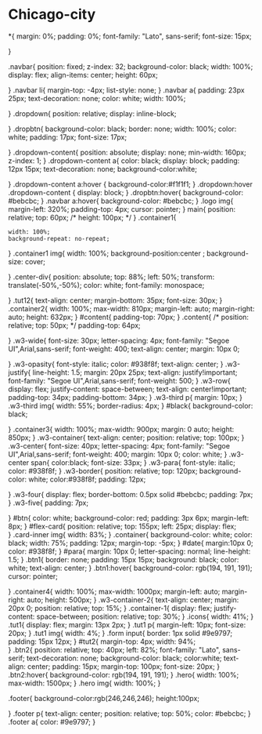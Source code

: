 # Chicago-city
 *{
    margin: 0%;
    padding: 0%;
    font-family: "Lato", sans-serif;
    font-size: 15px;
    
}

.navbar{
    position: fixed;
    z-index: 32;
    background-color: black;
    width: 100%;
    display: flex;
    align-items: center;
    height: 60px;
    
    
}
.navbar li{
    margin-top: -4px;
    list-style: none;
}
.navbar a{
    padding: 23px 25px;
    text-decoration: none;
    color: white;
    width: 100%;

}
.dropdown{
    position: relative;
    display: inline-block;

}
.dropbtn{
    background-color: black;
    border: none;
    width: 100%;
    color: white;
    padding: 17px;
    font-size: 17px;
    
}
.dropdown-content{
    position: absolute;
    display: none;
    min-width: 160px;
    z-index: 1;
}
.dropdown-content a{
    color: black;
    display: block;
    padding: 12px 15px;
    text-decoration: none;
    background-color:white;
    
}
.dropdown-content a:hover {
    background-color:#f1f1f1;
}
.dropdown:hover .dropdown-content {
    display: block;
  }
  .dropbtn:hover{
    background-color: #bebcbc;
  }
  .navbar a:hover{
    background-color: #bebcbc;
  }
  .logo img{
    margin-left: 320%;
    padding-top: 4px;
    cursor: pointer; 
  }
   main{
    position: relative;
    top: 60px;
    /* height: 100px; */
  }
  .container1{
  
    width: 100%;
    background-repeat: no-repeat;
    
  }
  .container1 img{
    width: 100%;
    background-position:center ;
    background-size: cover;
    
}
.center-div{
    position: absolute;
    top: 88%;
    left: 50%;
    transform: translate(-50%,-50%);
    color: white;
    font-family: monospace;
   
}
.tut12{
    text-align: center;
    margin-bottom: 35px;
    font-size: 30px;
}
.container2{
    width: 100%;
    max-width: 810px;
    margin-left: auto;
    margin-right: auto;
    height: 632px;
}
#content{
  padding-top: 70px;
}
.content{
    /* position: relative;
    top: 50px; */
    padding-top: 64px;
   
}
.w3-wide{
    font-size: 30px;
    letter-spacing: 4px;
    font-family: "Segoe UI",Arial,sans-serif;
    font-weight: 400;
    text-align: center;
    margin: 10px 0;

}
.w3-opasity{
    font-style: italic;
    color: #938f8f;
    text-align: center;
}
.w3-justify{
    line-height: 1.5;
    margin: 20px 25px;
    text-align: justify!important;
    font-family: "Segoe UI",Arial,sans-serif;
    font-weight: 500;
}
.w3-row{
    display: flex;
    justify-content: space-between;
    text-align: center!important;
    padding-top: 34px;
    padding-bottom: 34px;
}
.w3-third p{
    margin: 10px;
}
.w3-third img{
    width: 55%;
    border-radius: 4px;
}
#black{
    background-color: black;
    
}
.container3{
    width: 100%;
    max-width: 900px;
    margin: 0 auto;
    height: 850px;
}
.w3-container{
    text-align: center;
    position: relative;
    top: 100px;
}
.w3-center{
    font-size: 40px;
    letter-spacing: 4px;
    font-family: "Segoe UI",Arial,sans-serif;
    font-weight: 400;
    margin: 10px 0;
    color: white;
}
.w3-center span{
    color:black;
    font-size: 33px;
}
.w3-para{
    font-style: italic;
    color: #938f8f;
}
.w3-border{
    position: relative;
    top: 120px;
    background-color: white;
    color:#938f8f;
    padding: 12px; 
    
}
.w3-four{
    display: flex;
    border-bottom: 0.5px solid #bebcbc;
    padding: 7px;
}
.w3-five{
    padding: 7px;

}
#btn{
    color: white;
    background-color: red;
    padding: 3px 6px;
    margin-left: 8px;
}
#flex-card{
    position: relative;
    top: 155px;
    left: 25px;
    display: flex;    
}
.card-inner img{
    width: 83%;
}
.container{
    background-color: white;
    color: black;
    width: 75%;
    padding: 12px;
    margin-top: -5px;
}
#date{
    margin:10px 0;
    color: #938f8f;
}
#para{
    margin: 10px 0;
    letter-spacing: normal;
    line-height: 1.5;
}
.btn1{
    border: none;
    padding: 15px 15px;
    background: black;
    color: white;
    text-align: center;
}
.btn1:hover{
    background-color: rgb(194, 191, 191);
    cursor: pointer;

}
.container4{
    width: 100%;
    max-width: 1000px;
    margin-left: auto;
    margin-right: auto;
    height: 500px;
}
.w3-container-2{
  text-align: center;
  margin: 20px 0;
  position: relative;
  top: 15%;
}
.container-1{
    display: flex;
    justify-content: space-between;
    position: relative;
    top: 30%;
}
.icons{
    width: 41%;
}
.tut1{
    display: flex;
    margin: 13px 2px;
}
.tut1 p{
    margin-left: 10px;
    font-size: 20px;
}
.tut1 img{
    width: 4%;
}
.form input{
    border: 1px solid #9e9797;
    padding: 15px 12px;
}
#tut2{
    margin-top: 4px;
    width: 94%;  
}
.btn2{
    position: relative;
    top: 40px;
    left: 82%;
    font-family: "Lato", sans-serif;
    text-decoration: none;
    background-color: black;
    color:white;
    text-align: center;
    padding: 15px;
    margin-top: 100px;
    font-size: 20px;
}
.btn2:hover{
    background-color: rgb(194, 191, 191);
}
.hero{
    width: 100%;
    max-width: 1500px;
}
.hero img{
    width: 100%;
}

.footer{
    background-color:rgb(246,246,246);
    height:100px;
   
}
.footer p{
    text-align: center;
    position: relative;
    top: 50%;
    color: #bebcbc;
}
.footer a{
    color: #9e9797;
}






